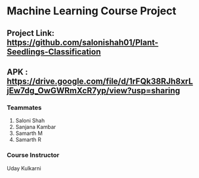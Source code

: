 # Machine Learning Course Project

## Project Link: https://github.com/salonishah01/Plant-Seedlings-Classification

## APK : https://drive.google.com/file/d/1rFQk38RJh8xrLjEw7dg_OwGWRmXcR7yp/view?usp=sharing

### Teammates 

1. Saloni Shah
2. Sanjana Kambar
3. Samarth M
4. Samarth R

### Course Instructor

Uday Kulkarni
